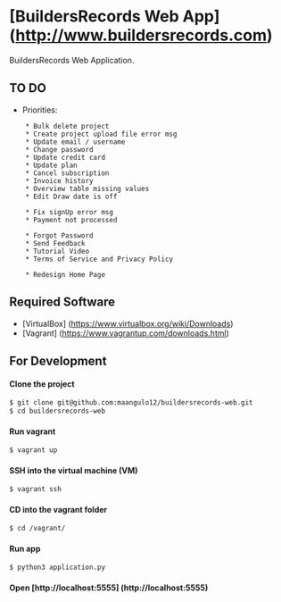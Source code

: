 # [BuildersRecords Web App] (http://www.buildersrecords.com)

BuildersRecords Web Application.

## TO DO

+ Priorities:
```
    * Bulk delete project
    * Create project upload file error msg
    * Update email / username
    * Change password
    * Update credit card
    * Update plan
    * Cancel subscription
    * Invoice history
    * Overview table missing values
    * Edit Draw date is off

    * Fix signUp error msg
    * Payment not processed

    * Forgot Password
    * Send Feedback
    * Tutorial Video
    * Terms of Service and Privacy Policy

    * Redesign Home Page
```

## Required Software

+ [VirtualBox] (https://www.virtualbox.org/wiki/Downloads)
+ [Vagrant] (https://www.vagrantup.com/downloads.html)

## For Development

#### Clone the project
>
```bash
$ git clone git@github.com:maangulo12/buildersrecords-web.git
$ cd buildersrecords-web
```

#### Run vagrant
>
```bash
$ vagrant up    
```

#### SSH into the virtual machine (VM)
>
```bash
$ vagrant ssh
```

#### CD into the vagrant folder
>
```bash
$ cd /vagrant/
```

#### Run app
>
```bash
$ python3 application.py    
```

#### Open [http://localhost:5555] (http://localhost:5555)
